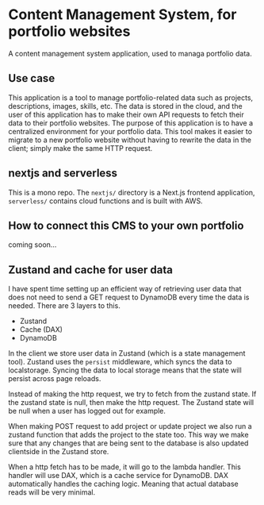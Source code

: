 # Content Management System, for portfolio websites

A content management system application, used to managa portfolio data.

## Use case

This application is a tool to manage portfolio-related data such as projects, descriptions, images, skills, etc. The data is stored in the cloud, and the user of this application has to make their own API requests to fetch their data to their portfolio websites. The purpose of this application is to have a centralized environment for your portfolio data. This tool makes it easier to migrate to a new portfolio website without having to rewrite the data in the client; simply make the same HTTP request.

## nextjs and serverless

This is a mono repo. The `nextjs/` directory is a Next.js frontend application, `serverless/` contains cloud functions and is built with AWS.

## How to connect this CMS to your own portfolio

coming soon...

## Zustand and cache for user data

I have spent time setting up an efficient way of retrieving user data that does not need to send a GET request to DynamoDB every time the data is needed. There are 3 layers to this.

- Zustand
- Cache (DAX)
- DynamoDB

In the client we store user data in Zustand (which is a state management tool). Zustand uses the `persist` middleware, which syncs the data to localstorage. Syncing the data to local storage means that the state will persist across page reloads.

Instead of making the http request, we try to fetch from the zustand state. If the zustand state is null, then make the http request. The Zustand state will be null when a user has logged out for example.

When making POST request to add project or update project we also run a zustand function that adds the project to the state too. This way we make sure that any changes that are being sent to the database is also updated clientside in the Zustand store.

When a http fetch has to be made, it will go to the lambda handler. This handler will use DAX, which is a cache service for DynamoDB. DAX automatically handles the caching logic. Meaning that actual database reads will be very minimal.
